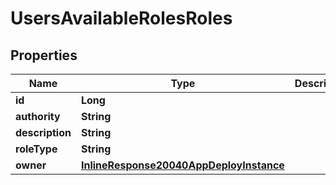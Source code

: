 

# UsersAvailableRolesRoles

## Properties

Name | Type | Description | Notes
------------ | ------------- | ------------- | -------------
**id** | **Long** |  |  [optional]
**authority** | **String** |  |  [optional]
**description** | **String** |  |  [optional]
**roleType** | **String** |  |  [optional]
**owner** | [**InlineResponse20040AppDeployInstance**](InlineResponse20040AppDeployInstance.md) |  |  [optional]



